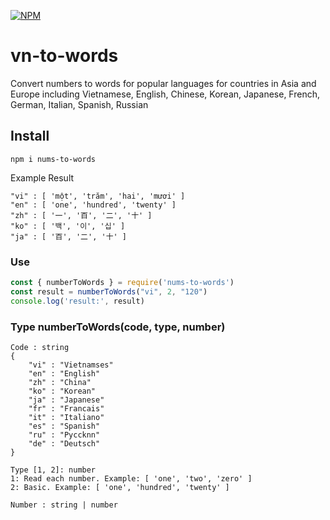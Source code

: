 [![NPM](https://nodei.co/npm/nums-to-words.png)](https://www.npmjs.com/package/nums-to-words)

# vn-to-words
Convert numbers to words for popular languages for countries in Asia and Europe including Vietnamese, English, Chinese, Korean, Japanese, French, German, Italian, Spanish, Russian
## Install
```$xslt
npm i nums-to-words
```
Example Result
```$xslt
"vi" : [ 'một', 'trăm', 'hai', 'mươi' ]
"en" : [ 'one', 'hundred', 'twenty' ]
"zh" : [ '一', '百', '二', '十' ]
"ko" : [ '백', '이', '십' ]
"ja" : [ '百', '二', '十' ]
```
### Use

```js
const { numberToWords } = require('nums-to-words')
const result = numberToWords("vi", 2, "120")
console.log('result:', result)
```
### Type numberToWords(code, type, number)
```$xslt
Code : string
{
    "vi" : "Vietnamses"
    "en" : "English"
    "zh" : "China"
    "ko" : "Korean"
    "ja" : "Japanese"
    "fr" : "Francais"
    "it" : "Italiano"
    "es" : "Spanish"
    "ru" : "Pyccknn"
    "de" : "Deutsch"
}

Type [1, 2]: number
1: Read each number. Example: [ 'one', 'two', 'zero' ]
2: Basic. Example: [ 'one', 'hundred', 'twenty' ]

Number : string | number
```